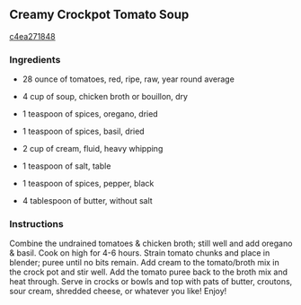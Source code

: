 ## Creamy Crockpot Tomato Soup

[c4ea271848](http://www.food.com/recipe/creamy-crockpot-tomato-soup-454803)

### Ingredients

 - 28 ounce of tomatoes, red, ripe, raw, year round average

 - 4 cup of soup, chicken broth or bouillon, dry

 - 1 teaspoon of spices, oregano, dried

 - 1 teaspoon of spices, basil, dried

 - 2 cup of cream, fluid, heavy whipping

 - 1 teaspoon of salt, table

 - 1 teaspoon of spices, pepper, black

 - 4 tablespoon of butter, without salt

### Instructions

Combine the undrained tomatoes & chicken broth; still well and add oregano & basil. Cook on high for 4-6 hours. Strain tomato chunks and place in blender; puree until no bits remain. Add cream to the tomato/broth mix in the crock pot and stir well. Add the tomato puree back to the broth mix and heat through. Serve in crocks or bowls and top with pats of butter, croutons, sour cream, shredded cheese, or whatever you like! Enjoy!